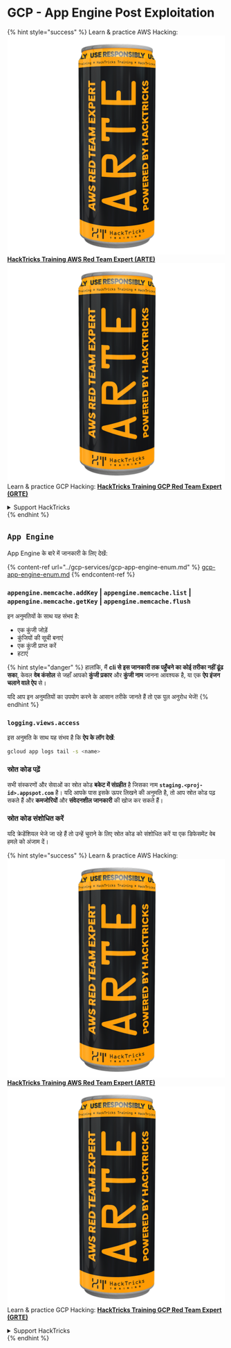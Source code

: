 # GCP - App Engine Post Exploitation

{% hint style="success" %}
Learn & practice AWS Hacking:<img src="../../../.gitbook/assets/image (1) (1) (1).png" alt="" data-size="line">[**HackTricks Training AWS Red Team Expert (ARTE)**](https://training.hacktricks.xyz/courses/arte)<img src="../../../.gitbook/assets/image (1) (1) (1).png" alt="" data-size="line">\
Learn & practice GCP Hacking: <img src="../../../.gitbook/assets/image (2).png" alt="" data-size="line">[**HackTricks Training GCP Red Team Expert (GRTE)**<img src="../../../.gitbook/assets/image (2).png" alt="" data-size="line">](https://training.hacktricks.xyz/courses/grte)

<details>

<summary>Support HackTricks</summary>

* Check the [**subscription plans**](https://github.com/sponsors/carlospolop)!
* **Join the** 💬 [**Discord group**](https://discord.gg/hRep4RUj7f) or the [**telegram group**](https://t.me/peass) or **follow** us on **Twitter** 🐦 [**@hacktricks\_live**](https://twitter.com/hacktricks_live)**.**
* **Share hacking tricks by submitting PRs to the** [**HackTricks**](https://github.com/carlospolop/hacktricks) and [**HackTricks Cloud**](https://github.com/carlospolop/hacktricks-cloud) github repos.

</details>
{% endhint %}

## `App Engine`

App Engine के बारे में जानकारी के लिए देखें:

{% content-ref url="../gcp-services/gcp-app-engine-enum.md" %}
[gcp-app-engine-enum.md](../gcp-services/gcp-app-engine-enum.md)
{% endcontent-ref %}

### `appengine.memcache.addKey` | `appengine.memcache.list` | `appengine.memcache.getKey` | `appengine.memcache.flush`

इन अनुमतियों के साथ यह संभव है:

* एक कुंजी जोड़ें
* कुंजियों की सूची बनाएं
* एक कुंजी प्राप्त करें
* हटाएं

{% hint style="danger" %}
हालांकि, मैं **cli से इस जानकारी तक पहुँचने का कोई तरीका नहीं ढूंढ सका**, केवल **वेब कंसोल** से जहाँ आपको **कुंजी प्रकार** और **कुंजी नाम** जानना आवश्यक है, या एक **ऐप इंजन चलाने वाले ऐप** से।

यदि आप इन अनुमतियों का उपयोग करने के आसान तरीके जानते हैं तो एक पुल अनुरोध भेजें!
{% endhint %}

### `logging.views.access`

इस अनुमति के साथ यह संभव है कि **ऐप के लॉग देखें**:
```bash
gcloud app logs tail -s <name>
```
### स्रोत कोड पढ़ें

सभी संस्करणों और सेवाओं का स्रोत कोड **बकेट में संग्रहीत** है जिसका नाम **`staging.<proj-id>.appspot.com`** है। यदि आपके पास इसके ऊपर लिखने की अनुमति है, तो आप स्रोत कोड पढ़ सकते हैं और **कमजोरियों** और **संवेदनशील जानकारी** की खोज कर सकते हैं।

### स्रोत कोड संशोधित करें

यदि क्रेडेंशियल भेजे जा रहे हैं तो उन्हें चुराने के लिए स्रोत कोड को संशोधित करें या एक डिफेसमेंट वेब हमले को अंजाम दें।

{% hint style="success" %}
Learn & practice AWS Hacking:<img src="../../../.gitbook/assets/image (1) (1) (1).png" alt="" data-size="line">[**HackTricks Training AWS Red Team Expert (ARTE)**](https://training.hacktricks.xyz/courses/arte)<img src="../../../.gitbook/assets/image (1) (1) (1).png" alt="" data-size="line">\
Learn & practice GCP Hacking: <img src="../../../.gitbook/assets/image (2).png" alt="" data-size="line">[**HackTricks Training GCP Red Team Expert (GRTE)**<img src="../../../.gitbook/assets/image (2).png" alt="" data-size="line">](https://training.hacktricks.xyz/courses/grte)

<details>

<summary>Support HackTricks</summary>

* Check the [**subscription plans**](https://github.com/sponsors/carlospolop)!
* **Join the** 💬 [**Discord group**](https://discord.gg/hRep4RUj7f) or the [**telegram group**](https://t.me/peass) or **follow** us on **Twitter** 🐦 [**@hacktricks\_live**](https://twitter.com/hacktricks_live)**.**
* **Share hacking tricks by submitting PRs to the** [**HackTricks**](https://github.com/carlospolop/hacktricks) and [**HackTricks Cloud**](https://github.com/carlospolop/hacktricks-cloud) github repos.

</details>
{% endhint %}
